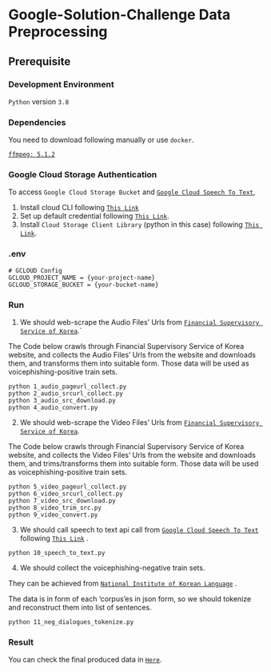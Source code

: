 # Google-Solution-Challenge Data Preprocessing

## Prerequisite

### Development Environment

`Python` version `3.8`

### Dependencies

You need to download following manually or use `docker`.

[`ffmpeg: 5.1.2`](https://ffmpeg.org/download.html)

### Google Cloud Storage Authentication

To access `Google Cloud Storage Bucket` and  [`Google Cloud Speech To Text`](https://cloud.google.com/speech-to-text/docs/libraries?hl=ko), 

1. Install cloud CLI following  [`This Link`](https://cloud.google.com/sdk/docs/install)
2. Set up default credential following [`This Link`](https://cloud.google.com/docs/authentication/provide-credentials-adc).
3. Install `Cloud Storage Client Library` (python in this case) following  [`This Link`](https://cloud.google.com/storage/docs/reference/libraries#python).

### .env

```
# GCLOUD Config
GCLOUD_PROJECT_NAME = {your-project-name}
GCLOUD_STORAGE_BUCKET = {your-bucket-name}
```

### Run

1. We should web-scrape the Audio Files’ Urls from  [`Financial Supervisory Service of Korea`](https://www.fss.or.kr/fss/bbs/B0000207/list.do?menuNo=200691).`

The Code below crawls through Financial Supervisory Service of Korea website, and collects the Audio Files’ Urls from the website and downloads them, and transforms them into suitable form. Those data will be used as voicephishing-positive train sets.

```
python 1_audio_pageurl_collect.py
python 2_audio_srcurl_collect.py
python 3_audio_src_download.py
python 4_audio_convert.py
```

2. We should web-scrape the Video Files’ Urls from  [`Financial Supervisory Service of Korea`](https://www.fss.or.kr/fss/bbs/B0000207/list.do?menuNo=200691).

The Code below crawls through Financial Supervisory Service of Korea website, and collects the Video Files’ Urls from the website and downloads them, and trims/transforms them into suitable form. Those data will be used as voicephishing-positive train sets.

```
python 5_video_pageurl_collect.py
python 6_video_srcurl_collect.py
python 7_video_src_download.py
python 8_video_trim_src.py
python 9_video_convert.py
```

3. We should call speech to text api call from  [`Google Cloud Speech To Text`](https://cloud.google.com/speech-to-text/docs/libraries?hl=ko) following  [`This Link`](https://cloud.google.com/speech-to-text/docs/reference/rest/v1/speech/longrunningrecognize) .

```
python 10_speech_to_text.py
```

4. We should collect the voicephishing-negative train sets.

They can be achieved from [`National Institute of Korean Language`](https://corpus.korean.go.kr/request/reausetMain.do#none) .

The data is in form of each ‘corpus’es in json form, so we should tokenize and reconstruct them into list of sentences.

```
python 11_neg_dialogues_tokenize.py
```

### Result

You can check the final produced data in [`Here`](https://github.com/KAIST-Google-Solution-Challenge/train_dataset).